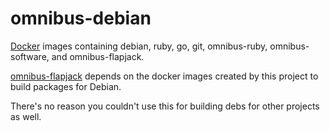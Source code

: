 # omnibus-debian

[Docker](https://www.docker.com) images containing debian, ruby, go, git, omnibus-ruby, omnibus-software, and omnibus-flapjack.

[omnibus-flapjack](https://github.com/flapjack/omnibus-flapjack) depends on the docker images created by this project to build packages for Debian.

There's no reason you couldn't use this for building debs for other projects as well.
